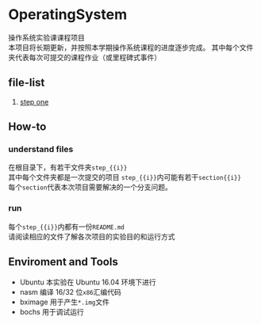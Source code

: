 # OperatingSystem
操作系统实验课课程项目  
本项目将长期更新，并按照本学期操作系统课程的进度逐步完成。
其中每个文件夹代表每次可提交的课程作业（或里程碑式事件）  
## file-list
1. [step one][1]

## How-to
### understand files
在根目录下，有若干文件夹`step_{{i}}`  
其中每个文件夹都是一次提交的项目
`step_{{i}}`内可能有若干`section{{i}}`  
每个`section`代表本次项目需要解决的一个分支问题。
### run
每个`step_{{i}}`内都有一份`README.md`  
请阅读相应的文件了解各次项目的实验目的和运行方式
## Enviroment and Tools
- Ubuntu
本实验在 Ubuntu 16.04 环境下进行
- nasm
编译 16/32 位`x86`汇编代码
- bximage
用于产生`*.img`文件
- bochs
用于调试运行

[1]: /step_1/README.md